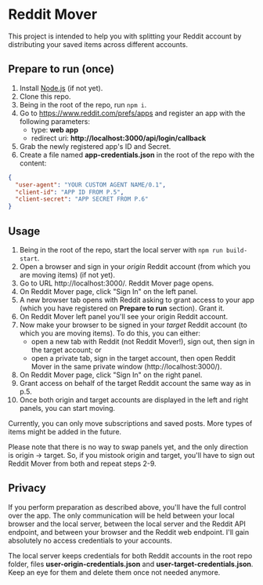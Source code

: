 # Reddit Mover

This project is intended to help you with splitting your Reddit account by
distributing your saved items across different accounts.

## Prepare to run (once)

1. Install [Node.js](https://nodejs.org/) (if not yet).
2. Clone this repo.
3. Being in the root of the repo, run ``npm i``.
4. Go to https://www.reddit.com/prefs/apps and register an app with
   the following parameters:
   - type: **web app**
   - redirect uri: **http://localhost:3000/api/login/callback**
5. Grab the newly registered app's ID and Secret.
6. Create a file named **app-credentials.json** in the root of the repo
   with the content:
```json
{
  "user-agent": "YOUR CUSTOM AGENT NAME/0.1",
  "client-id": "APP ID FROM P.5",
  "client-secret": "APP SECRET FROM P.6"
}
```

## Usage

1. Being in the root of the repo, start the local server with ``npm run build-start``.
2. Open a browser and sign in your *origin* Reddit account
   (from which you are moving items) (if not yet).
3. Go to URL http://localhost:3000/. Reddit Mover page opens.
4. On Reddit Mover page, click "Sign In" on the left panel.
5. A new browser tab opens with Reddit asking to grant access to your app
   (which you have registered on **Prepare to run** section). Grant it.
6. On Reddit Mover left panel you'll see your origin Reddit account.
7. Now make your browser to be signed in your *target* Reddit account
   (to which you are moving items). To do this, you can either:
   - open a new tab with Reddit (not Reddit Mover!), sign out, then
     sign in the target account; or
   - open a private tab, sign in the target account, then open Reddit Mover
     in the same private window (http://localhost:3000/).
8. On Reddit Mover page, click "Sign In" on the right panel.
9. Grant access on behalf of the target Reddit account the same way as
   in p.5.
10. Once both origin and target accounts are displayed in the left and right
   panels, you can start moving.

Currently, you can only move subscriptions and saved posts. More types of
items might be added in the future.

Please note that there is no way to swap panels yet, and the only direction
is origin -> target. So, if you mistook origin and target, you'll have to
sign out Reddit Mover from both and repeat steps 2-9.

## Privacy

If you perform preparation as described above, you'll have the full control
over the app. The only communication will be held between your local browser
and the local server, between the local server and the Reddit API endpoint,
and between your browser and the Reddit web endpoint. I'll gain absolutely
no access credentials to your accounts.

The local server keeps credentials for both Reddit accounts in the root
repo folder, files **user-origin-credentials.json** and
**user-target-credentials.json**. Keep an eye for them and delete them once
not needed anymore.
